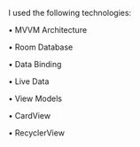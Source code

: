 I used the following technologies:

•	MVVM Architecture

•	Room Database

•	Data Binding

•	Live Data

•	View Models

•	CardView

•	RecyclerView

